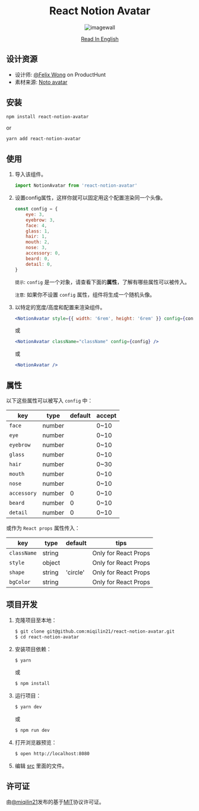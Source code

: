 <div align="center">
    <h1>React Notion Avatar</h1>
    <img src="https://cdn.jsdelivr.net/gh/miqilin21/static@master/img/example.gif" alt="imagewall" />

[Read In English](./README.md)
</div>

## 设计资源

- 设计师: [@Felix Wong](https://www.producthunt.com/@felix12777) on ProductHunt
- 素材来源: [Noto avatar](https://abstractlab.gumroad.com/l/noto-avatar)

## 安装

```sh
npm install react-notion-avatar
```

or

```sh
yarn add react-notion-avatar
```

## 使用

1. 导入该组件。
    ```js
    import NotionAvatar from 'react-notion-avatar'
    ```
2. 设置config属性，这样你就可以固定用这个配置渲染同一个头像。
    ```js
    const config = {
        eye: 3,
        eyebrow: 3,
        face: 4,
        glass: 1,
        hair: 1,
        mouth: 2,
        nose: 3,
        accessory: 0,
        beard: 0,
        detail: 0,
    }
    ```
    
    `提示`: `config` 是一个对象，请查看下面的**属性**，了解有哪些属性可以被传入。
    
    `注意`: 如果你不设置 `config` 属性，组件将生成一个随机头像。

3. 以特定的宽度/高度和配置来渲染组件。
    ```jsx
    <NotionAvatar style={{ width: '6rem', height: '6rem' }} config={config} />
    ```
    或
    
    ```jsx
    <NotionAvatar className="className" config={config} />
    ```
    或
     ```jsx
    <NotionAvatar />
     ```

## 属性

以下这些属性可以被写入 `config` 中：

| key               | type    | default | accept    |
| ----------------- | ------- | ------- | --------- | 
| `face`            | number  |         |  0~10     |         
| `eye`             | number  |         |  0~10     |             
| `eyebrow`         | number  |         |  0~10     |                              
| `glass`           | number  |         |  0~10     |                            
| `hair`            | number  |         |  0~30     |                                    
| `mouth`           | number  |         |  0~10     |                                    
| `nose`            | number  |         |  0~10     |                                    
| `accessory`       | number  |   0     |  0~10     |                                    
| `beard`           | number  |   0     |  0~10     |                                    
| `detail`          | number  |   0     |  0~10     |                                    

或作为 `React props` 属性传入：

| key               | type    | default  | tips                              |
| ----------------- | ------- | -------- |---------------------------------- |
| `className`       | string  |          | Only for React Props              |
| `style`           | object  |          | Only for React Props              |
| `shape`           | string  | 'circle' | Only for React Props              |
| `bgColor`         | string  |          | Only for React Props              |

## 项目开发

1. 克隆项目至本地：
    ```sh
    $ git clone git@github.com:miqilin21/react-notion-avatar.git
    $ cd react-notion-avatar
    ```
2. 安装项目依赖：
    ```sh
    $ yarn
    ```
    或
    ```sh
    $ npm install
    ```
3. 运行项目：
    ```sh
    $ yarn dev
    ```
    或
    ```sh
    $ npm run dev
    ```
4. 打开浏览器预览：
    ```sh
    $ open http://localhost:8080
    ```
5. 编辑 [src](/src) 里面的文件。

## 许可证

由[@miqilin21](https://github.com/miqilin21)发布的基于[MIT](/LICENSE)协议许可证。